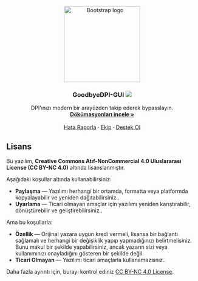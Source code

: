 <p align="center">
  <a href="https://github.com/p0unter">
    <img src="https://github.com/user-attachments/assets/da755ae2-a402-4876-ae8e-b518743d1f20" alt="Bootstrap logo" width="200" height="200">
  </a>
</p>
<h3 align="center">
  GoodbyeDPI-GUI
  <img src="https://img.shields.io/badge/tr-lang?style=flat&label=lang&color=%234933ff)">
</h3>

<p align="center">
  DPI'ınızı modern bir arayüzden takip ederek bypasslayın.
  <br>
  <a href="#"><strong>Dökümasyonları incele »</strong></a>
  <br>
  <br>
  <a href="#">Hata Raporla</a>
  ·
  <a href="#">Ekip</a>
  ·
  <a href="#">Destek Ol</a>
</p>

## Lisans

Bu yazılım, **Creative Commons Atıf-NonCommercial 4.0 Uluslararası License (CC BY-NC 4.0)** altında lisanslanmıştır.

Aşağıdaki koşullar altında kullanabilirsiniz:
- **Paylaşma** — Yazılımı herhangi bir ortamda, formatta veya platformda kopyalayabilir ve yeniden dağıtabilirsiniz..
- **Uyarlama** — Ticari olmayan amaçlar için yazılımı yeniden karıştırabilir, dönüştürebilir ve geliştirebilirsiniz..

Ama bu koşullarla:
- **Özellik** — Orijinal yazara uygun kredi vermeli, lisansa bir bağlantı sağlamalı ve herhangi bir değişiklik yapıp yapmadığınızı belirtmelisiniz. Bunu makul bir şekilde yapabilirsiniz, ancak yazarın sizi veya kullanımınızı onayladığını gösteren bir şekilde değil.
- **Ticari Olmayan** — Yazılımı ticari amaçlarla kullanamazsınız..

Daha fazla ayrıntı için, burayı kontrol ediniz [CC BY-NC 4.0 License](https://creativecommons.org/licenses/by-nc/4.0/).
